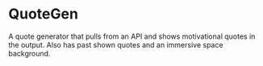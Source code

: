 # QuoteGen
A quote generator that pulls from an API and shows motivational quotes in the output. Also has past shown quotes and an immersive space background.
